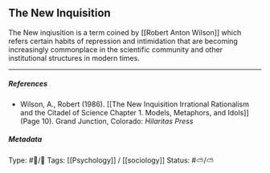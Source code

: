 ## The New Inquisition  # 

The New inqiusition is a term coined by [[Robert Anton Wilson]] which refers certain habits of repression and intimidation that are becoming increasingly commonplace in the scientific community and other institutional structures in modern times.

___

##### References

- Wilson, A., Robert (1986). [[The New Inquisition Irrational Rationalism and the Citadel of Science Chapter 1. Models, Metaphors, and Idols]] (Page 10). Grand Junction, Colorado: _Hilaritas Press_

##### Metadata

Type: #🔵/🔵 
Tags: [[Psychology]] / [[sociology]] 
Status: #⛅️/⛅️ 
